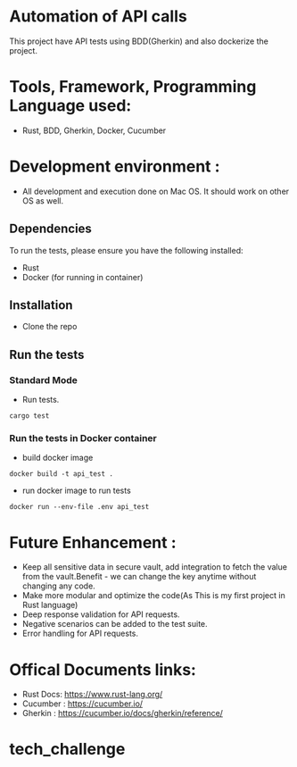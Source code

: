 # Automation of API calls

This project have API tests using BDD(Gherkin) and also dockerize the project.

# Tools, Framework, Programming Language used:

- Rust, BDD, Gherkin, Docker, Cucumber

# Development environment :

- All development and execution done on Mac OS. It should work on other OS as well.

## Dependencies

To run the tests, please ensure you have the following installed:

- Rust
- Docker (for running in container)

## Installation

- Clone the repo

## Run the tests

### Standard Mode
- Run tests.

```
cargo test
```

### Run the tests in Docker container

* build docker image 
```
docker build -t api_test .
```
* run docker image to run tests
```
docker run --env-file .env api_test
```

# Future Enhancement :
  * Keep all sensitive data in secure vault, add integration to fetch the value from the vault.Benefit - we can change the key anytime without changing any code.
  * Make more modular and optimize the code(As This is my first project in Rust language)
  * Deep response validation for API requests.
  * Negative scenarios can be added to the test suite.
  * Error handling for API requests.

# Offical Documents links:

- Rust Docs: https://www.rust-lang.org/
- Cucumber : https://cucumber.io/
- Gherkin : https://cucumber.io/docs/gherkin/reference/
# tech_challenge
